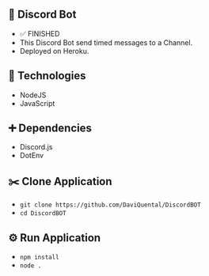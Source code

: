 ## 🤖 Discord Bot

- ✅ FINISHED
- This Discord Bot send timed messages to a Channel.
- Deployed on Heroku.

## 🚀 Technologies

- NodeJS
- JavaScript

## ➕ Dependencies

- Discord.js
- DotEnv

## ✂️ Clone Application

- `git clone https://github.com/DaviQuental/DiscordBOT`
- `cd DiscordBOT`

## ⚙️ Run Application

- `npm install`
- `node .`
